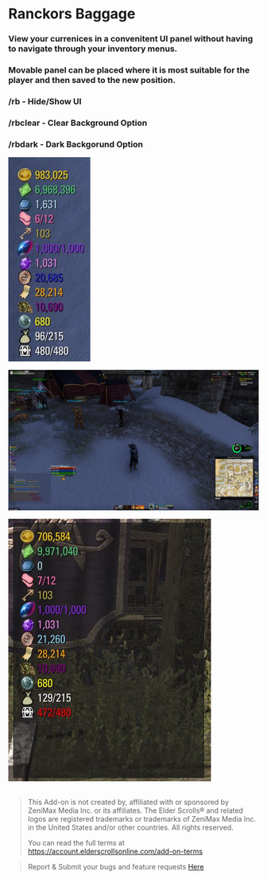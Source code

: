 # Ranckors Baggage
### View your currenices in a convenitent UI panel without having to navigate through your inventory menus.

### Movable panel can be placed where it is most suitable for the player and then saved to the new position.

### /rb - Hide/Show UI
### /rbclear - Clear Background Option
### /rbdark - Dark Backgorund Option

![Closeup Image](./images/RBaggageCloseUp.JPG)

![Full Screen Image](./images/RBaggageFull.JPG)

![DarkMode Image](./images/RBDarkMode.JPG)



##

> This Add-on is not created by, affiliated with or sponsored by ZeniMax Media Inc. or its affiliates.
> The Elder Scrolls® and related logos are registered trademarks or trademarks of ZeniMax Media Inc. in the United States and/or other countries.
> All rights reserved.  
>
> You can read the full terms at https://account.elderscrollsonline.com/add-on-terms

> Report & Submit your bugs and feature requests [Here](https://illyriat.com)